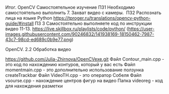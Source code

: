 Итог. OpenCV Самостоятельное изучение
ПЗ1 Необходимо самостоятельно выполнить 7. Захват видео с камеры. 
ПЗ2 Распознать лица на языке Python https://tproger.ru/translations/opencv-python-guide/#install
ПЗ 3 Самостоятельно выполняете код по инструкции видео 11-13. https://live.skillbox.ru/playlists/code/python/
(https://user-images.githubusercontent.com/90246832/141938169-18150462-7987-43c7-98cd-ed689c0b9e77.png)


OpenCV. 2.2 Обработка видео

https://github.com/Julia-Zhirnova/OpenCVexe.git
Файл Contour_main.cpp - это код по нахождению контуров, который у вас есть
Файл momentmain.cpp - это дополнительно использование ползунка createTrackbar
Файл VideoTH.cpp - это оператор Собеля
Файл vsourse.cpp - нахождение центров фигур на видео
Папка videoreg - код для нахождения разметки

